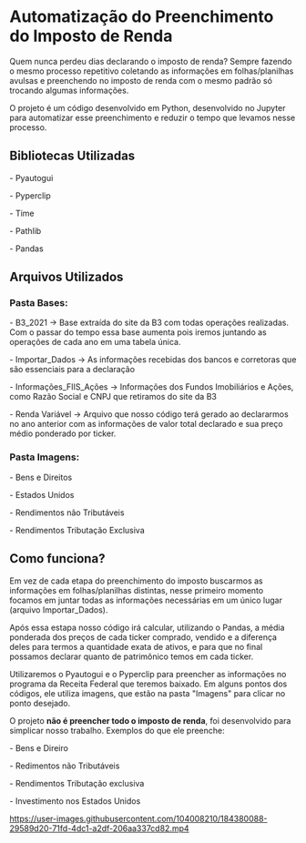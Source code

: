 <h1> Automatização do Preenchimento do Imposto de Renda </h1>
<p>Quem nunca perdeu dias declarando o imposto de renda? Sempre fazendo o mesmo processo repetitivo coletando as informações em folhas/planilhas avulsas e preenchendo no imposto de renda com o mesmo padrão só trocando algumas informações.</p> 
<p>O projeto é um código desenvolvido em Python, desenvolvido no Jupyter para automatizar esse preenchimento e reduzir o tempo que levamos nesse processo.</p>

<h2> Bibliotecas Utilizadas </h2>
<p>- Pyautogui</p>
<p>- Pyperclip</p>
<p>- Time</p>
<p>- Pathlib</p>
<p>- Pandas</p>

<h2> Arquivos Utilizados </h2>
<h3> Pasta Bases: </h3>
<p>- B3_2021 -> Base extraída do site da B3 com todas operações realizadas. Com o passar do tempo essa base aumenta pois iremos juntando as operações de cada ano em uma tabela única.</p>
<p>- Importar_Dados -> As informações recebidas dos bancos e corretoras que são essenciais para a declaração</p>
<p>- Informações_FIIS_Ações -> Informações dos Fundos Imobiliários e Ações, como Razão Social e CNPJ que retiramos do site da B3</p>
<p>- Renda Variável -> Arquivo que nosso código terá gerado ao declararmos no ano anterior com as informações de valor total declarado e sua preço médio ponderado por ticker. </p>
<h3> Pasta Imagens: </h3>
<p>- Bens e Direitos</p>
<p>- Estados Unidos</p>
<p>- Rendimentos não Tributáveis</p>
<p>- Rendimentos Tributação Exclusiva</p>


<h2> Como funciona? </h2>
<p>Em vez de cada etapa do preenchimento do imposto buscarmos as informações em folhas/planilhas distintas, nesse primeiro momento focamos em juntar todas as informações necessárias em um único lugar (arquivo Importar_Dados).</p> 
<p>Após essa estapa nosso código irá calcular, utilizando o Pandas, a média ponderada dos preços de cada ticker comprado, vendido e a diferença deles para termos a quantidade exata de ativos, e para que no final possamos declarar quanto de patrimônico temos em cada ticker.</p>
<p>Utilizaremos o Pyautogui e o Pyperclip para preencher as informações no programa da Receita Federal que teremos baixado. Em alguns pontos dos códigos, ele utiliza imagens, que estão na pasta "Imagens" para clicar no ponto desejado.</p>
<p>O projeto <b>não é preencher todo o imposto de renda</b>, foi desenvolvido para simplicar nosso trabalho. Exemplos do que ele preenche:</p>
<p>- Bens e Direiro</p>
<p>- Redimentos não Tributáveis</p>
<p>- Rendimentos Tributação exclusiva</p>
<p>- Investimento nos Estados Unidos</p>


https://user-images.githubusercontent.com/104008210/184380088-29589d20-71fd-4dc1-a2df-206aa337cd82.mp4



